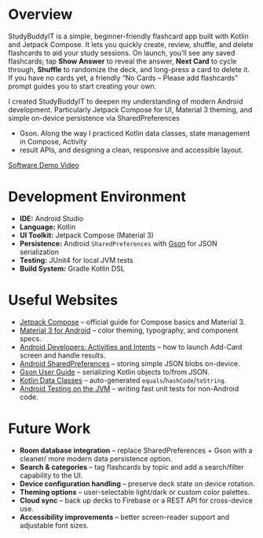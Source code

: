 # Overview

StudyBuddyIT is a simple, beginner-friendly flashcard app built with Kotlin and Jetpack Compose. 
It lets you quickly create, review, shuffle, and delete flashcards to aid your study sessions. 
On launch, you’ll see any saved flashcards; tap **Show Answer** to reveal the answer, 
**Next Card** to cycle through, **Shuffle** to randomize the deck, and long-press a card to 
delete it. If you have no cards yet, a friendly “No Cards – Please add flashcards” prompt 
guides you to start creating your own.

I created StudyBuddyIT to deepen my understanding of modern Android development. Particularly
Jetpack Compose for UI, Material 3 theming, and simple on-device persistence via SharedPreferences
+ Gson. Along the way I practiced Kotlin data classes, state management in Compose, Activity 
+ result APIs, and designing a clean, responsive and accessible layout.

[Software Demo Video](https://www.youtube.com/watch?v=vQUZE-yYdxk)

# Development Environment

- **IDE:** Android Studio
- **Language:** Kotlin
- **UI Toolkit:** Jetpack Compose (Material 3)
- **Persistence:** Android `SharedPreferences` with [Gson](https://github.com/google/gson) for JSON serialization
- **Testing:** JUnit4 for local JVM tests 
- **Build System:** Gradle Kotlin DSL

# Useful Websites

* [Jetpack Compose](https://developer.android.com/jetpack/compose) – official guide for Compose basics and Material 3.
* [Material 3 for Android](https://m3.material.io/) – color theming, typography, and component specs.
* [Android Developers: Activities and Intents](https://developer.android.com/guide/components/activities/intro-activities) – how to launch Add-Card screen and handle results.
* [Android SharedPreferences](https://developer.android.com/reference/android/content/SharedPreferences) – storing simple JSON blobs on-device.
* [Gson User Guide](https://github.com/google/gson/blob/master/UserGuide.md) – serializing Kotlin objects to/from JSON.
* [Kotlin Data Classes](https://kotlinlang.org/docs/data-classes.html) – auto-generated `equals`/`hashCode`/`toString`.
* [Android Testing on the JVM](https://developer.android.com/training/testing/unit-testing/local-code) – writing fast unit tests for non-Android code.

# Future Work

* **Room database integration** – replace SharedPreferences + Gson with a cleaner/ more modern 
data persistence option.
* **Search & categories** – tag flashcards by topic and add a search/filter capability to the UI.
* **Device configuration handling** – preserve deck state on device rotation.
* **Theming options** – user-selectable light/dark or custom color palettes.
* **Cloud sync** – back up decks to Firebase or a REST API for cross-device use.
* **Accessibility improvements** – better screen-reader support and adjustable font sizes.  